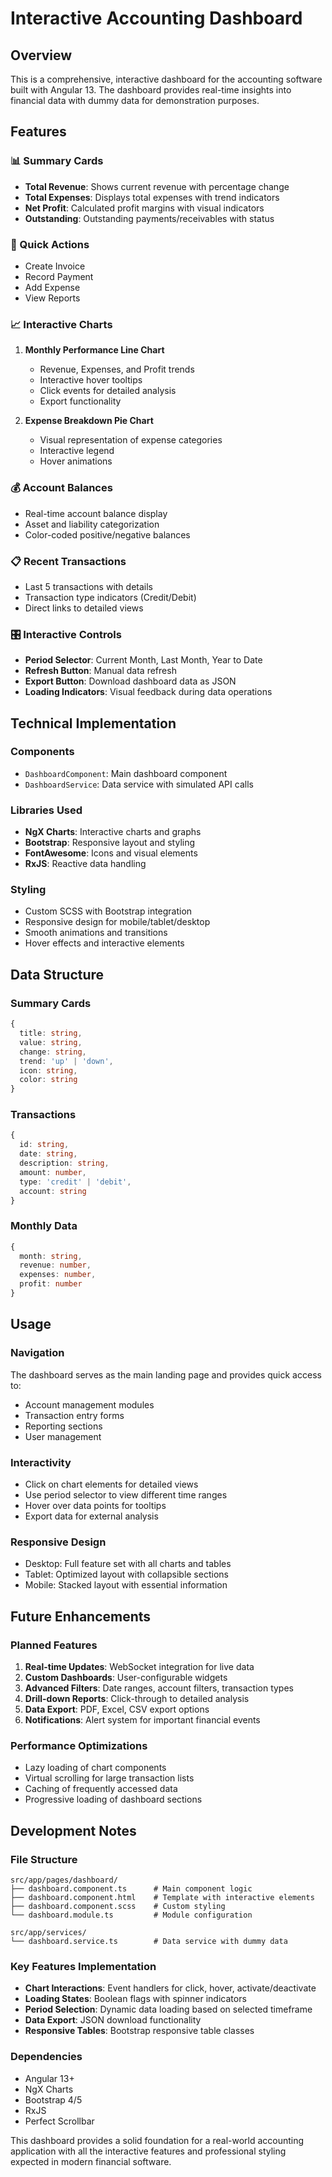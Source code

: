 # Interactive Accounting Dashboard

## Overview
This is a comprehensive, interactive dashboard for the accounting software built with Angular 13. The dashboard provides real-time insights into financial data with dummy data for demonstration purposes.

## Features

### 📊 Summary Cards
- **Total Revenue**: Shows current revenue with percentage change
- **Total Expenses**: Displays total expenses with trend indicators
- **Net Profit**: Calculated profit margins with visual indicators
- **Outstanding**: Outstanding payments/receivables with status

### 🚀 Quick Actions
- Create Invoice
- Record Payment  
- Add Expense
- View Reports

### 📈 Interactive Charts
1. **Monthly Performance Line Chart**
   - Revenue, Expenses, and Profit trends
   - Interactive hover tooltips
   - Click events for detailed analysis
   - Export functionality

2. **Expense Breakdown Pie Chart**
   - Visual representation of expense categories
   - Interactive legend
   - Hover animations

### 💰 Account Balances
- Real-time account balance display
- Asset and liability categorization
- Color-coded positive/negative balances

### 📋 Recent Transactions
- Last 5 transactions with details
- Transaction type indicators (Credit/Debit)
- Direct links to detailed views

### 🎛️ Interactive Controls
- **Period Selector**: Current Month, Last Month, Year to Date
- **Refresh Button**: Manual data refresh
- **Export Button**: Download dashboard data as JSON
- **Loading Indicators**: Visual feedback during data operations

## Technical Implementation

### Components
- `DashboardComponent`: Main dashboard component
- `DashboardService`: Data service with simulated API calls

### Libraries Used
- **NgX Charts**: Interactive charts and graphs
- **Bootstrap**: Responsive layout and styling
- **FontAwesome**: Icons and visual elements
- **RxJS**: Reactive data handling

### Styling
- Custom SCSS with Bootstrap integration
- Responsive design for mobile/tablet/desktop
- Smooth animations and transitions
- Hover effects and interactive elements

## Data Structure

### Summary Cards
```typescript
{
  title: string,
  value: string,
  change: string,
  trend: 'up' | 'down',
  icon: string,
  color: string
}
```

### Transactions
```typescript
{
  id: string,
  date: string,
  description: string,
  amount: number,
  type: 'credit' | 'debit',
  account: string
}
```

### Monthly Data
```typescript
{
  month: string,
  revenue: number,
  expenses: number,
  profit: number
}
```

## Usage

### Navigation
The dashboard serves as the main landing page and provides quick access to:
- Account management modules
- Transaction entry forms
- Reporting sections
- User management

### Interactivity
- Click on chart elements for detailed views
- Use period selector to view different time ranges
- Hover over data points for tooltips
- Export data for external analysis

### Responsive Design
- Desktop: Full feature set with all charts and tables
- Tablet: Optimized layout with collapsible sections
- Mobile: Stacked layout with essential information

## Future Enhancements

### Planned Features
1. **Real-time Updates**: WebSocket integration for live data
2. **Custom Dashboards**: User-configurable widgets
3. **Advanced Filters**: Date ranges, account filters, transaction types
4. **Drill-down Reports**: Click-through to detailed analysis
5. **Data Export**: PDF, Excel, CSV export options
6. **Notifications**: Alert system for important financial events

### Performance Optimizations
- Lazy loading of chart components
- Virtual scrolling for large transaction lists
- Caching of frequently accessed data
- Progressive loading of dashboard sections

## Development Notes

### File Structure
```
src/app/pages/dashboard/
├── dashboard.component.ts      # Main component logic
├── dashboard.component.html    # Template with interactive elements
├── dashboard.component.scss    # Custom styling
└── dashboard.module.ts         # Module configuration

src/app/services/
└── dashboard.service.ts        # Data service with dummy data
```

### Key Features Implementation
- **Chart Interactions**: Event handlers for click, hover, activate/deactivate
- **Loading States**: Boolean flags with spinner indicators
- **Period Selection**: Dynamic data loading based on selected timeframe
- **Data Export**: JSON download functionality
- **Responsive Tables**: Bootstrap responsive table classes

### Dependencies
- Angular 13+
- NgX Charts
- Bootstrap 4/5
- RxJS
- Perfect Scrollbar

This dashboard provides a solid foundation for a real-world accounting application with all the interactive features and professional styling expected in modern financial software.